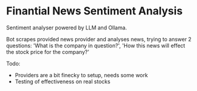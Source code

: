 # Finantial News Sentiment Analysis

Sentiment analyser powered by LLM and Ollama.

Bot scrapes provided news provider and analyses news, trying to answer 2 questions: 'What is the company in question?', 'How this news will effect the stock price for the company?'

Todo:
+ Providers are a bit finecky to setup, needs some work
+ Testing of effectiveness on real stocks
